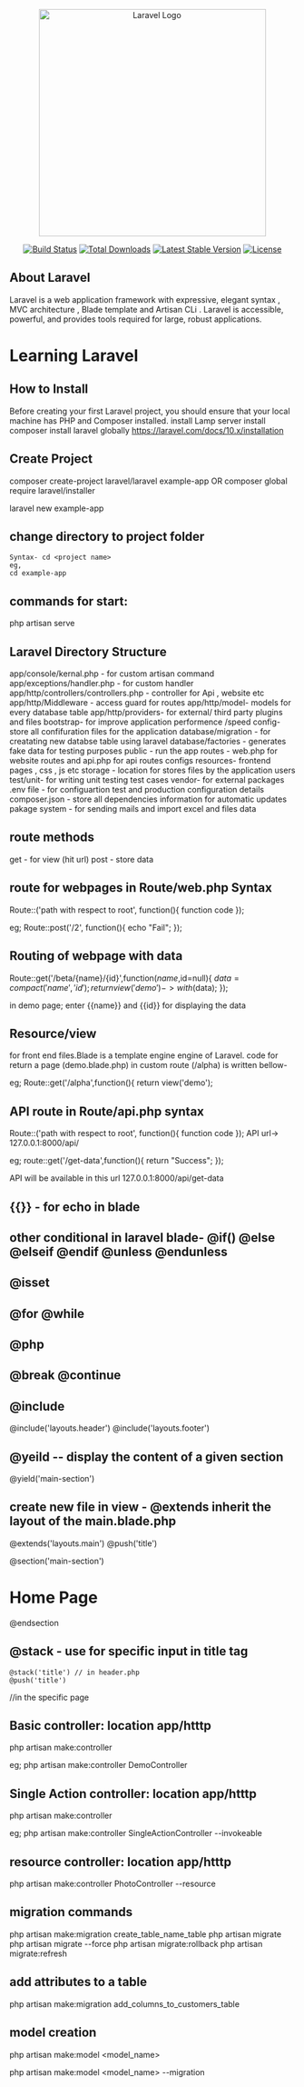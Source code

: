 <p align="center"><a href="https://laravel.com" target="_blank"><img src="https://raw.githubusercontent.com/laravel/art/master/logo-lockup/5%20SVG/2%20CMYK/1%20Full%20Color/laravel-logolockup-cmyk-red.svg" width="400" alt="Laravel Logo"></a></p>

<p align="center">
<a href="https://github.com/laravel/framework/actions"><img src="https://github.com/laravel/framework/workflows/tests/badge.svg" alt="Build Status"></a>
<a href="https://packagist.org/packages/laravel/framework"><img src="https://img.shields.io/packagist/dt/laravel/framework" alt="Total Downloads"></a>
<a href="https://packagist.org/packages/laravel/framework"><img src="https://img.shields.io/packagist/v/laravel/framework" alt="Latest Stable Version"></a>
<a href="https://packagist.org/packages/laravel/framework"><img src="https://img.shields.io/packagist/l/laravel/framework" alt="License"></a>
</p>

## About Laravel

Laravel is a web application framework with expressive, elegant syntax , MVC architecture , Blade template and Artisan CLi . Laravel is accessible, powerful, and provides tools required for large, robust applications.

# Learning Laravel 

## How to Install
Before creating your first Laravel project, you should ensure that your local machine has PHP and Composer installed. 
  install Lamp server
  install composer
  install laravel globally
https://laravel.com/docs/10.x/installation

## Create Project
composer create-project laravel/laravel example-app
            OR
composer global require laravel/installer
 
laravel new example-app    

## change directory to project folder
    Syntax- cd <project name>  
    eg, 
    cd example-app
## commands for start:
php artisan serve

## Laravel Directory Structure

app/console/kernal.php - for custom artisan command
app/exceptions/handler.php - for custom handler
app/http/controllers/controllers.php - controller for Api , website etc
app/http/Middleware - access guard for routes
app/http/model-  models for every database table 
app/http/providers- for external/ third party plugins and files
bootstrap- for improve application performence /speed
config- store all confifuration files for the application
database/migration - for creatating new databse table using laravel
database/factories - generates fake data for testing purposes
public - run the app 
routes - web.php for website routes and api.php for api routes configs 
resources- frontend pages , css , js etc
storage - location for stores files by the application users
test/unit- for writing unit testing test cases
vendor- for external packages
.env file - for configuartion test and production configuration details
composer.json - store all dependencies information for automatic updates
pakage system - for sending mails and import excel and files data


## route methods
get - for view (hit url)
post - store data

## route for webpages in Route/web.php Syntax 
Route::<Method name>('path with respect to root', function(){
    function code
});

eg;
Route::post('/2', function(){
    echo "Fail";
});

## Routing of webpage with data
Route::get('/beta/{name}/{id}',function($name,$id=null){
      $data = compact('name','id');
      return view('demo')->with($data);
});

in demo page;
enter {{name}} and {{id}} for displaying the data


## Resource/view 
for front end files.Blade is a template engine engine of Laravel. code for return a page (demo.blade.php) in custom route (/alpha) is written bellow-

eg; 
Route::get('/alpha',function(){
    return view('demo');

## API route in Route/api.php syntax
Route::<Method name>('path with respect to root', function(){
    function code
});
API url-> 127.0.0.1:8000/api/<API name>

eg;
route::get('/get-data',function(){
    return "Success";
});

API will be available in this url 127.0.0.1:8000/api/get-data

## {{}} - for echo in blade

## other conditional in laravel blade-  @if() @else @elseif @endif @unless @endunless

## @isset 
## @for @while
## @php
## @break @continue

## @include
@include('layouts.header')
@include('layouts.footer')

## @yeild -- display the content of a given section
@yield('main-section')

## create new file in view - @extends inherit the layout of the main.blade.php
@extends('layouts.main')
@push('title')
<title>Test1</title>
@section('main-section')
<h1 class="text-center">
Home Page
</h1>
@endsection


## @stack - use for specific input in title tag
    @stack('title') // in header.php
    @push('title')
<title>Home</title>
//in the specific page




## Basic controller: location app/htttp
php artisan make:controller <cotroller name>

eg;
php artisan make:controller DemoController

## Single Action controller: location app/htttp
php artisan make:controller <cotroller name>

eg;
php artisan make:controller SingleActionController --invokeable


## resource controller: location app/htttp
php artisan make:controller PhotoController --resource



## migration commands
php artisan make:migration create_table_name_table
php artisan migrate
php artisan migrate --force
php artisan migrate:rollback
php artisan migrate:refresh

## add attributes to a table
php artisan make:migration add_columns_to_customers_table


## model creation
php artisan make:model <model_name>

php artisan make:model <model_name> --migration


